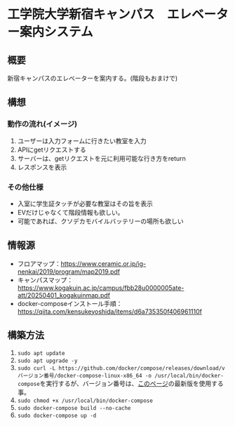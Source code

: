 # 工学院大学新宿キャンパス　エレベーター案内システム
## 概要
新宿キャンパスのエレベーターを案内する。(階段もおまけで)

## 構想
### 動作の流れ(イメージ)
1. ユーザーは入力フォームに行きたい教室を入力
2. APIにgetリクエストする
3. サーバーは、getリクエストを元に利用可能な行き方をreturn
4. レスポンスを表示
### その他仕様
- 入室に学生証タッチが必要な教室はその旨を表示
- EVだけじゃなくて階段情報も欲しい。
- 可能であれば、クソデカモバイルバッテリーの場所も欲しい

## 情報源
- フロアマップ：https://www.ceramic.or.jp/ig-nenkai/2019/program/map2019.pdf
- キャンパスマップ：https://www.kogakuin.ac.jp/campus/fbb28u0000005ate-att/20250401_kogakuinmap.pdf
- docker-composeインストール手順： https://qiita.com/kensukeyoshida/items/d6a735350f406961110f

## 構築方法
1. `sudo apt update`
2. `sudo apt upgrade -y`
3. `sudo curl -L https://github.com/docker/compose/releases/download/vバージョン番号/docker-compose-linux-x86_64 -o /usr/local/bin/docker-compose`を実行するが、バージョン番号は、[このページ](https://github.com/docker/compose/releases)の最新版を使用する事。
4. `sudo chmod +x /usr/local/bin/docker-compose`
5. `sudo docker-compose build --no-cache`
6. `sudo docker-compose up -d`

